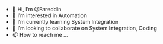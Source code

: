 - 👋 Hi, I’m @Fareddin
- 👀 I’m interested in Automation
- 🌱 I’m currently learning System Integration
- 💞️ I’m looking to collaborate on System Integration, Coding 
- 📫 How to reach me ...

<!---
Fareddin/Fareddin is a ✨ special ✨ repository because its `README.md` (this file) appears on your GitHub profile.
You can click the Preview link to take a look at your changes.
--->
